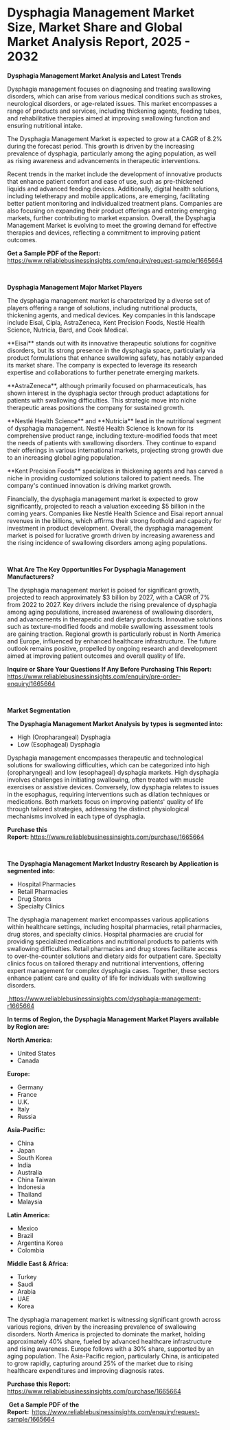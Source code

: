<p><h1>Dysphagia Management Market Size, Market Share and Global Market Analysis Report, 2025 - 2032</h1></p><p><strong>Dysphagia Management Market Analysis and Latest Trends</strong></p>
<p><p>Dysphagia management focuses on diagnosing and treating swallowing disorders, which can arise from various medical conditions such as strokes, neurological disorders, or age-related issues. This market encompasses a range of products and services, including thickening agents, feeding tubes, and rehabilitative therapies aimed at improving swallowing function and ensuring nutritional intake.</p><p>The Dysphagia Management Market is expected to grow at a CAGR of 8.2% during the forecast period. This growth is driven by the increasing prevalence of dysphagia, particularly among the aging population, as well as rising awareness and advancements in therapeutic interventions. </p><p>Recent trends in the market include the development of innovative products that enhance patient comfort and ease of use, such as pre-thickened liquids and advanced feeding devices. Additionally, digital health solutions, including teletherapy and mobile applications, are emerging, facilitating better patient monitoring and individualized treatment plans. Companies are also focusing on expanding their product offerings and entering emerging markets, further contributing to market expansion. Overall, the Dysphagia Management Market is evolving to meet the growing demand for effective therapies and devices, reflecting a commitment to improving patient outcomes.</p></p>
<p><strong>Get a Sample PDF of the Report:&nbsp;</strong> <a href="https://www.reliablebusinessinsights.com/enquiry/request-sample/1665664?utm_campaign=2458&utm_medium=2&utm_source=Github&utm_content=ia&utm_term=12042025&utm_id=dysphagia-management">https://www.reliablebusinessinsights.com/enquiry/request-sample/1665664</a></p>
<p>&nbsp;</p>
<p><strong>Dysphagia Management Major Market Players</strong></p>
<p><p>The dysphagia management market is characterized by a diverse set of players offering a range of solutions, including nutritional products, thickening agents, and medical devices. Key companies in this landscape include Eisai, Cipla, AstraZeneca, Kent Precision Foods, Nestlé Health Science, Nutricia, Bard, and Cook Medical.</p><p>**Eisai** stands out with its innovative therapeutic solutions for cognitive disorders, but its strong presence in the dysphagia space, particularly via product formulations that enhance swallowing safety, has notably expanded its market share. The company is expected to leverage its research expertise and collaborations to further penetrate emerging markets.</p><p>**AstraZeneca**, although primarily focused on pharmaceuticals, has shown interest in the dysphagia sector through product adaptations for patients with swallowing difficulties. This strategic move into niche therapeutic areas positions the company for sustained growth.</p><p>**Nestlé Health Science** and **Nutricia** lead in the nutritional segment of dysphagia management. Nestlé Health Science is known for its comprehensive product range, including texture-modified foods that meet the needs of patients with swallowing disorders. They continue to expand their offerings in various international markets, projecting strong growth due to an increasing global aging population.</p><p>**Kent Precision Foods** specializes in thickening agents and has carved a niche in providing customized solutions tailored to patient needs. The company's continued innovation is driving market growth.</p><p>Financially, the dysphagia management market is expected to grow significantly, projected to reach a valuation exceeding $5 billion in the coming years. Companies like Nestlé Health Science and Eisai report annual revenues in the billions, which affirms their strong foothold and capacity for investment in product development. Overall, the dysphagia management market is poised for lucrative growth driven by increasing awareness and the rising incidence of swallowing disorders among aging populations.</p></p>
<p>&nbsp;</p>
<p><strong>What Are The Key Opportunities For Dysphagia Management Manufacturers?</strong></p>
<p><p>The dysphagia management market is poised for significant growth, projected to reach approximately $3 billion by 2027, with a CAGR of 7% from 2022 to 2027. Key drivers include the rising prevalence of dysphagia among aging populations, increased awareness of swallowing disorders, and advancements in therapeutic and dietary products. Innovative solutions such as texture-modified foods and mobile swallowing assessment tools are gaining traction. Regional growth is particularly robust in North America and Europe, influenced by enhanced healthcare infrastructure. The future outlook remains positive, propelled by ongoing research and development aimed at improving patient outcomes and overall quality of life.</p></p>
<p><strong>Inquire or Share Your Questions If Any Before Purchasing This Report:</strong> <a href="https://www.reliablebusinessinsights.com/enquiry/pre-order-enquiry/1665664?utm_campaign=2458&utm_medium=2&utm_source=Github&utm_content=ia&utm_term=12042025&utm_id=dysphagia-management">https://www.reliablebusinessinsights.com/enquiry/pre-order-enquiry/1665664</a></p>
<p>&nbsp;</p>
<p><strong>Market Segmentation</strong></p>
<p><strong>The Dysphagia Management Market Analysis by types is segmented into:</strong></p>
<p><ul><li>High (Oropharangeal) Dysphagia</li><li>Low (Esophageal) Dysphagia</li></ul></p>
<p><p>Dysphagia management encompasses therapeutic and technological solutions for swallowing difficulties, which can be categorized into high (oropharyngeal) and low (esophageal) dysphagia markets. High dysphagia involves challenges in initiating swallowing, often treated with muscle exercises or assistive devices. Conversely, low dysphagia relates to issues in the esophagus, requiring interventions such as dilation techniques or medications. Both markets focus on improving patients' quality of life through tailored strategies, addressing the distinct physiological mechanisms involved in each type of dysphagia.</p></p>
<p><strong>Purchase this Report:&nbsp;</strong><a href="https://www.reliablebusinessinsights.com/purchase/1665664?utm_campaign=2458&utm_medium=2&utm_source=Github&utm_content=ia&utm_term=12042025&utm_id=dysphagia-management">https://www.reliablebusinessinsights.com/purchase/1665664</a></p>
<p>&nbsp;</p>
<p><strong>The Dysphagia Management Market Industry Research by Application is segmented into:</strong></p>
<p><ul><li>Hospital Pharmacies</li><li>Retail Pharmacies</li><li>Drug Stores</li><li>Specialty Clinics</li></ul></p>
<p><p>The dysphagia management market encompasses various applications within healthcare settings, including hospital pharmacies, retail pharmacies, drug stores, and specialty clinics. Hospital pharmacies are crucial for providing specialized medications and nutritional products to patients with swallowing difficulties. Retail pharmacies and drug stores facilitate access to over-the-counter solutions and dietary aids for outpatient care. Specialty clinics focus on tailored therapy and nutritional interventions, offering expert management for complex dysphagia cases. Together, these sectors enhance patient care and quality of life for individuals with swallowing disorders.</p></p>
<p><a href="https://www.reliablebusinessinsights.com/dysphagia-management-r1665664?utm_campaign=2458&utm_medium=2&utm_source=Github&utm_content=ia&utm_term=12042025&utm_id=dysphagia-management">&nbsp;https://www.reliablebusinessinsights.com/dysphagia-management-r1665664</a></p>
<p><strong>In terms of Region, the Dysphagia Management Market Players available by Region are:</strong></p>
<p>
    <p> <strong> North America: </strong>
        <ul>
            <li>United States</li>
            <li>Canada</li>
        </ul>
        </p> 
    <p> <strong> Europe: </strong>
        <ul>
            <li>Germany</li>
            <li>France</li>
            <li>U.K.</li>
            <li>Italy</li>
            <li>Russia</li>
        </ul>
        </p> 
    <p> <strong> Asia-Pacific: </strong>
        <ul>
            <li>China</li>
            <li>Japan</li>
            <li>South Korea</li>
            <li>India</li>
            <li>Australia</li>
            <li>China Taiwan</li>
            <li>Indonesia</li>
            <li>Thailand</li>
            <li>Malaysia</li>
        </ul>
        </p> 
    <p> <strong> Latin America: </strong>
        <ul>
            <li>Mexico</li>
            <li>Brazil</li>
            <li>Argentina Korea</li>
            <li>Colombia</li>
        </ul>
        </p> 
    <p> <strong> Middle East & Africa: </strong>
        <ul>
            <li>Turkey</li>
            <li>Saudi</li>
            <li>Arabia</li>
            <li>UAE</li>
            <li>Korea</li>
        </ul>
    </p>
    </p>
<p><p>The dysphagia management market is witnessing significant growth across various regions, driven by the increasing prevalence of swallowing disorders. North America is projected to dominate the market, holding approximately 40% share, fueled by advanced healthcare infrastructure and rising awareness. Europe follows with a 30% share, supported by an aging population. The Asia-Pacific region, particularly China, is anticipated to grow rapidly, capturing around 25% of the market due to rising healthcare expenditures and improving diagnosis rates.</p></p>
<p><strong>Purchase this Report: </strong><a href="https://www.reliablebusinessinsights.com/purchase/1665664?utm_campaign=2458&utm_medium=2&utm_source=Github&utm_content=ia&utm_term=12042025&utm_id=dysphagia-management">https://www.reliablebusinessinsights.com/purchase/1665664</a></p>
<p>&nbsp;<strong>Get a Sample PDF of the Report:&nbsp;&nbsp;</strong><a href="https://www.reliablebusinessinsights.com/enquiry/request-sample/1665664?utm_campaign=2458&utm_medium=2&utm_source=Github&utm_content=ia&utm_term=12042025&utm_id=dysphagia-management">https://www.reliablebusinessinsights.com/enquiry/request-sample/1665664</a></p>
<p><strong></strong></p>
<p><p></p><p></p><p></p></p>